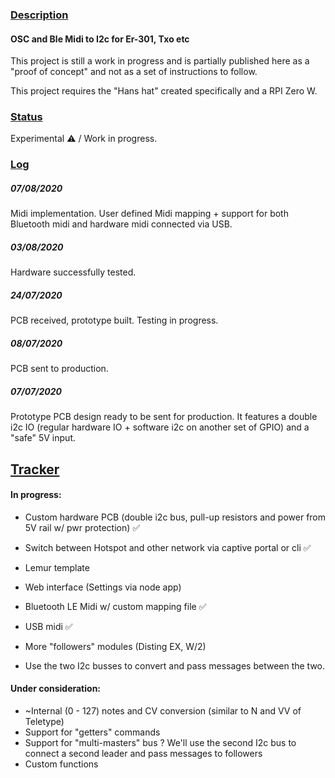 ### [Description](#description)

#### OSC and Ble Midi to I2c for Er-301, Txo etc

This project is still a work in progress and is partially published here as a "proof of concept" and not as a set of instructions to follow.

This project requires the "Hans hat" created specifically and a RPI Zero W.

### [Status](#status)

Experimental ⚠️ / Work in progress.


### [Log](#log)

##### 07/08/2020

Midi implementation. User defined Midi mapping + support for both Bluetooth midi and hardware midi connected via USB.

##### 03/08/2020

Hardware successfully tested. 

##### 24/07/2020

PCB received, prototype built. Testing in progress. 

##### 08/07/2020

PCB sent to production.

##### 07/07/2020

Prototype PCB design ready to be sent for production. It features a double i2c IO (regular hardware IO + software i2c on another set of GPIO) and a "safe" 5V input.



## [Tracker](#tracker)


#### In progress:

- Custom hardware PCB (double i2c bus, pull-up resistors and power from 5V rail w/ pwr protection) ✅
- Switch between Hotspot and other network via captive portal or cli ✅
- Lemur template
- Web interface (Settings via node app)
- Bluetooth LE Midi w/ custom mapping file ✅
- USB midi ✅
- More "followers" modules (Disting EX, W/2)

- Use the two I2c busses to convert and pass messages between the two.


#### Under consideration:

- ~Internal (0 - 127) notes and CV conversion (similar to N and VV of Teletype)
- Support for "getters" commands
- Support for "multi-masters" bus ? We'll use the second I2c bus to connect a second leader and pass messages to followers
- Custom functions 


